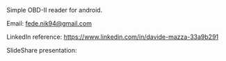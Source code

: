 Simple OBD-II reader for android.

Email: fede.nik94@gmail.com

LinkedIn reference: https://www.linkedin.com/in/davide-mazza-33a9b291

SlideShare presentation: 
